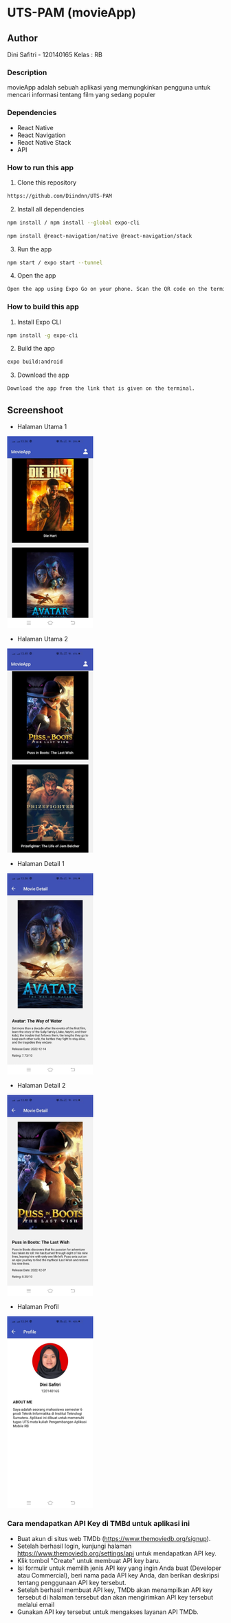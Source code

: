 # UTS-PAM (movieApp)

## Author
Dini Safitri - 120140165
Kelas : RB

### Description
movieApp adalah sebuah aplikasi yang memungkinkan pengguna untuk mencari informasi tentang film yang sedang populer

### Dependencies

- React Native
- React Navigation
- React Native Stack
- API

### How to run this app

1. Clone this repository

```bash
https://github.com/Diindnn/UTS-PAM 
```

2. Install all dependencies

```bash
npm install / npm install --global expo-cli
```
```bash
npm install @react-navigation/native @react-navigation/stack
```

3. Run the app

```bash
npm start / expo start --tunnel
```

4. Open the app

```bash
Open the app using Expo Go on your phone. Scan the QR code on the terminal or in the browser.
```

### How to build this app

1. Install Expo CLI

```bash
npm install -g expo-cli
```

2. Build the app

```bash
expo build:android
```

3. Download the app

```bash
Download the app from the link that is given on the terminal.
```

## Screenshoot
- Halaman Utama 1
<img src="./assets/HomeScreen(1).jpeg" width=200>

- Halaman Utama 2 
<img src="./assets/HomeScreen(2).jpeg" width=200>

- Halaman Detail 1 
<img src="./assets/DetailScreen(1).jpeg" width=200>

- Halaman Detail 2 
<img src="./assets/DetailScreen(2).jpeg" width=200>

- Halaman Profil 
<img src="./assets/ProfilScreen.jpeg" width=200>

### Cara mendapatkan API Key di TMBd untuk aplikasi ini

- Buat akun di situs web TMDb (https://www.themoviedb.org/signup).
- Setelah berhasil login, kunjungi halaman https://www.themoviedb.org/settings/api untuk mendapatkan API key.
- Klik tombol "Create" untuk membuat API key baru.
- Isi formulir untuk memilih jenis API key yang ingin Anda buat (Developer atau Commercial), beri nama pada API key Anda, dan berikan deskripsi tentang penggunaan API key tersebut.
- Setelah berhasil membuat API key, TMDb akan menampilkan API key tersebut di halaman tersebut dan akan mengirimkan API key tersebut melalui email
- Gunakan API key tersebut untuk mengakses layanan API TMDb.



